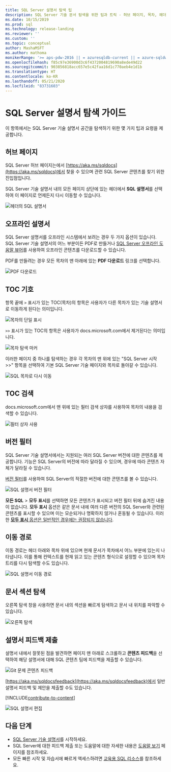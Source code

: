 ```yaml
---
title: SQL Server 설명서 탐색 팁
description: SQL Server 기술 문서 탐색을 위한 팁과 트릭 - 허브 페이지, 목차, 헤더, 이동 경로 사용 방법 및 버전 필터 사용 방법 등을 설명합니다.
ms.date: 10/15/2019
ms.prod: sql
ms.technology: release-landing
ms.reviewer: ''
ms.custom: ''
ms.topic: conceptual
author: MashaMSFT
ms.author: mathoma
monikerRange: '>= aps-pdw-2016 || = azuresqldb-current || = azure-sqldw-latest || >= sql-server-2016 || >= sql-server-linux-2017 || = sqlallproducts-allversions'
ms.openlocfilehash: f85c97e36900d3c6f4372004819690a8ede49d22
ms.sourcegitcommit: 903856818acc657e5c42faa16d1c770aeb4e1d1b
ms.translationtype: HT
ms.contentlocale: ko-KR
ms.lasthandoff: 05/21/2020
ms.locfileid: "83731603"
---
```

# <a name="sql-server-docs-navigation-guide"></a>SQL Server 설명서 탐색 가이드 

이 항목에서는 SQL Server 기술 설명서 공간을 탐색하기 위한 몇 가지 팁과 요령을 제공합니다.  

## <a name="hub-page"></a>허브 페이지

SQL Server 허브 페이지는에서 [https://aka.ms/sqldocs](https://aka.ms/sqldocs)에서 찾을 수 있으며 관련 SQL Server 콘텐츠를 찾기 위한 진입점입니다.

SQL Server 기술 설명서 내의 모든 페이지 상단에 있는 헤더에서 **SQL 설명서**를 선택하여 이 페이지로 언제든지 다시 이동할 수 있습니다. 

![헤더의 SQL 설명서](media/sql-server-docs-navigation-guide/sql-docs-in-header.png)

## <a name="offline-documentation"></a>오프라인 설명서

SQL Server 설명서를 오프라인 시스템에서 보려는 경우 두 가지 옵션이 있습니다. SQL Server 기술 설명서의 어느 부분이든 PDF로 만들거나 [SQL Server 오프라인 도움말 뷰어](sql-server-help-installation.md)를 사용하여 오프라인 콘텐츠를 다운로드할 수 있습니다. 

PDF를 만들려는 경우 모든 목차의 맨 아래에 있는 **PDF 다운로드** 링크를 선택합니다.


![PDF 다운로드](media/sql-server-docs-navigation-guide/download-pdf.png)

## <a name="toc-symbols"></a>TOC 기호 

항목 끝에 `>` 표시가 있는 TOC(목차)의 항목은 사용자가 다른 목차가 있는 기술 설명서로 이동하게 된다는 의미입니다. 

![목차의 단일 표시](media/sql-server-docs-navigation-guide/single-carrots-in-sql-docs-toc.png)

`>>` 표시가 있는 TOC의 항목은 사용자가 docs.microsoft.com에서 제거된다는 의미입니다. 

![목차 탐색 마커](media/sql-server-docs-navigation-guide/double-carrots-in-sql-docs-toc.png)

이러한 페이지 중 하나를 탐색하는 경우 각 목차의 맨 위에 있는 "SQL Server 시작 >>" 항목을 선택하여 기본 SQL Server 기술 페이지와 목차로 돌아갈 수 있습니다. 

![SQL 목차로 다시 이동](media/sql-server-docs-navigation-guide/navigate-back-to-sql-toc.png)

## <a name="toc-search"></a>TOC 검색 
docs.microsoft.com에서 맨 위에 있는 필터 검색 상자를 사용하여 목차의 내용을 검색할 수 있습니다. 

![필터 상자 사용](media/sql-server-docs-navigation-guide/sql-docs-toc-filter.gif)

## <a name="version-filter"></a>버전 필터
SQL Server 기술 설명서에서는 지원되는 여러 SQL Server 버전에 대한 콘텐츠를 제공합니다. 기능은 SQL Server의 버전에 따라 달라질 수 있으며, 경우에 따라 콘텐츠 자체가 달라질 수 있습니다. 

[버전 필터](versioning-system-monikers-ui-sql-server.md)를 사용하여 SQL Server의 적절한 버전에 대한 콘텐츠를 볼 수 있습니다. 

![SQL 설명서 버전 필터](media/sql-server-docs-navigation-guide/sql-docs-version-filter.gif)

**모든 SQL** \> **모두 표시**를 선택하면 모든 콘텐츠가 표시되고 버전 필터 뒤에 숨겨진 내용이 없습니다. **모두 표시** 옵션은 같은 문서 내에 여러 다른 버전의 SQL Server와 관련된 콘텐츠를 표시할 수 있으며 이는 모순되거나 명확하지 않거나 혼동될 수 있습니다. 이러한 [**모두 표시** 옵션은 일반적인 경우에는 권장되지 않습니다](versioning-system-monikers-ui-sql-server.md#anchor-allsql-hidenothing). 

## <a name="breadcrumbs"></a>이동 경로

이동 경로는 헤더 아래와 목차 위에 있으며 현재 문서가 목차에서 어느 부분에 있는지 나타냅니다.  이를 통해 컨텍스트를 현재 읽고 있는 콘텐츠 형식으로 설정할 수 있으며 목차 트리를 다시 탐색할 수도 있습니다.

![SQL 설명서 이동 경로](media/sql-server-docs-navigation-guide/sql-docs-bread-crumbs.gif)

## <a name="article-section-navigation"></a>문서 섹션 탐색

오른쪽 탐색 창을 사용하면 문서 내의 섹션을 빠르게 탐색하고 문서 내 위치를 파악할 수 있습니다.  

![오른쪽 탐색](media/sql-server-docs-navigation-guide/sql-docs-right-hand-navigation.gif)


## <a name="submit-docs-feedback"></a>설명서 피드백 제출

설명서 내에서 잘못된 점을 발견하면 페이지 맨 아래로 스크롤하고 **콘텐츠 피드백**을 선택하여 해당 설명서에 대해 SQL 콘텐츠 팀에 피드백을 제출할 수 있습니다.

![Git 문제 콘텐츠 피드백](media/sql-server-get-help/git-issues.png)

[https://aka.ms/sqldocsfeedback](https://aka.ms/sqldocsfeedback)에서 일반 설명서 피드백 및 제안을 제출할 수도 있습니다. 

[!INCLUDE[contribute-to-content](../includes/paragraph-content/contribute-to-content.md)]

![SQL 설명서 편집](media/sql-server-docs-navigation-guide/edit-sql-docs.gif)

## <a name="next-steps"></a>다음 단계

- [SQL Server 기술 설명서](index.yml)를 시작하세요.
- SQL Server에 대한 피드백 제출 또는 도움말에 대한 자세한 내용은 [도움말 보기](sql-server-get-help.md) 페이지를 참조하세요. 
- 모든 빠른 시작 및 자습서에 빠르게 액세스하려면 [교육용 SQL 리소스](../sql-server/educational-sql-resources.yml)를 참조하세요.

